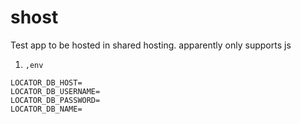 # shost

Test app to be hosted in shared hosting. apparently only supports js

1. `,env`

```
LOCATOR_DB_HOST=
LOCATOR_DB_USERNAME=
LOCATOR_DB_PASSWORD=
LOCATOR_DB_NAME=
```
